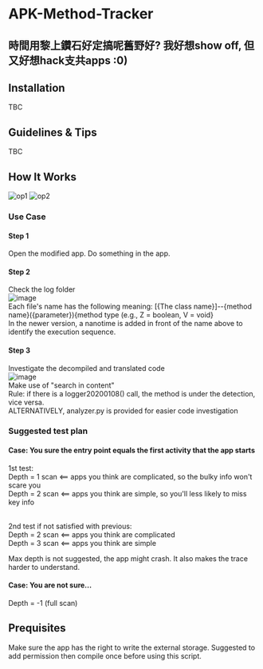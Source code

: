 # APK-Method-Tracker
## 時間用黎上鑽石好定搞呢舊野好? 我好想show off, 但又好想hack支共apps :0)
## Installation
TBC
## Guidelines & Tips
TBC
## How It Works
![op1](https://user-images.githubusercontent.com/65654501/148697278-7d705787-68ef-4b2c-88c6-fe6021858552.png)
![op2](https://user-images.githubusercontent.com/65654501/148697716-522caf7b-540a-4d4f-82c6-ba66ed485de3.png)
### Use Case
#### Step 1
Open the modified app.
Do something in the app.
#### Step 2
Check the log folder<br>
![image](https://user-images.githubusercontent.com/65654501/148726267-cbffcc9b-fec4-4d6a-acdd-3a843a2c9192.png)<br>
Each file's name has the following meaning:
[{The class name}]--{method name}({parameter}){method type (e.g., Z = boolean, V = void}<br>
In the newer version, a nanotime is added in front of the name above to identify the execution sequence.
#### Step 3
Investigate the decompiled and translated code<br>
![image](https://user-images.githubusercontent.com/65654501/148731679-8d4261f8-9552-457c-b0f5-ae8969ae8d9e.png)<br>
Make use of "search in content"<br>
Rule: if there is a logger20200108() call, the method is under the detection, vice versa.<br>
ALTERNATIVELY, analyzer.py is provided for easier code investigation
### Suggested test plan
#### Case: You sure the entry point equals the first activity that the app starts
1st test:<br>
Depth = 1 scan <== apps you think are complicated, so the bulky info won't scare you<br>
Depth = 2 scan <== apps you think are simple, so you'll less likely to miss key info<br>
<br>

2nd test if not satisfied with previous:<br>
Depth = 2 scan <== apps you think are complicated<br>
Depth = 3 scan <== apps you think are simple<br>

Max depth is not suggested, the app might crash. It also makes the trace harder to understand.
#### Case: You are not sure...
Depth = -1 (full scan)<br>

## Prequisites
Make sure the app has the right to write the external storage.
Suggested to add permission then compile once before using this script.
